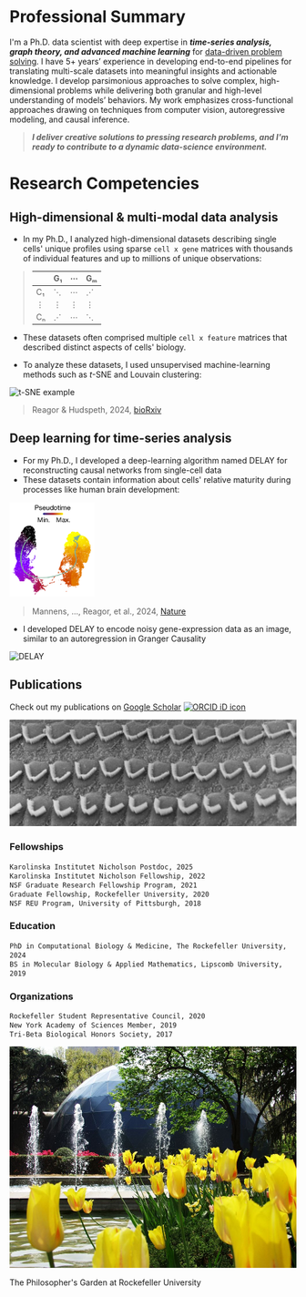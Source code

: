 # Professional Summary
I'm a Ph.D. data scientist with deep expertise in **_time-series analysis, graph theory, and advanced machine learning_** for <ins>data-driven problem solving</ins>. I have 5+ years’ experience in developing end-to-end pipelines for translating multi-scale datasets into meaningful insights and actionable knowledge. I develop parsimonious approaches to solve complex, high-dimensional problems while delivering both granular and high-level understanding of models’ behaviors. My work emphasizes cross-functional approaches drawing on techniques from computer vision, autoregressive modeling, and causal inference.

> **_I deliver creative solutions to pressing research problems, and I'm ready to contribute to a dynamic data-science environment._**

# Research Competencies
## High-dimensional & multi-modal data analysis
- In my Ph.D., I analyzed high-dimensional datasets describing single cells' unique profiles using sparse `cell x gene` matrices with thousands of individual features and up to millions of unique observations:

> |         | G₁ | ⋯ | Gₘ |
> |---------|----|----|----|
> | C₁      | ⋱  | ⋯  | ⋰  |
> | ⋮       | ⋮  | ⋮  | ⋮  |
> | Cₙ      | ⋰  | ⋯  | ⋱  |

- These datasets often comprised multiple `cell x feature` matrices that described distinct aspects of cells' biology.

- To analyze these datasets, I used unsupervised machine-learning methods such as *t*-SNE and Louvain clustering:

<img src="images/tsne-neuromast-annotated.svg" alt="t-SNE example" width="400">

> Reagor & Hudspeth, 2024, [bioRxiv](https://doi.org/10.1101/2024.10.15.618534)

## Deep learning for time-series analysis

- For my Ph.D., I developed a deep-learning algorithm named DELAY for reconstructing causal networks from single-cell data
- These datasets contain information about cells' relative maturity during processes like human brain development:    

<img src="images/mannens_fig4a.png" alt="Pseudotime example" width="150">

> Mannens, ..., Reagor, et al., 2024, [Nature](https://doi.org/10.1038/s41586-024-07234-1)

- I developed DELAY to encode noisy gene-expression data as an image, similar to an autoregression in Granger Causality

![DELAY](DELAY.png)

## Publications

Check out my publications on [Google Scholar](https://scholar.google.com/citations?user=OrpTjvIAAAAJ&hl=en) <a itemprop="sameAs" content="https://orcid.org/0000-0002-8304-1267" href="https://orcid.org/0000-0002-8304-1267" target="orcid.widget" rel="me noopener noreferrer" style="vertical-align:top;"><img src="https://orcid.org/sites/default/files/images/orcid_16x16.png" style="width:1em;margin-right:.5em;" alt="ORCID iD icon"></a>

![Hair Cells](images/hairCellsBW.jpg)

### Fellowships

```
Karolinska Institutet Nicholson Postdoc, 2025
Karolinska Institutet Nicholson Fellowship, 2022
NSF Graduate Research Fellowship Program, 2021
Graduate Fellowship, Rockefeller University, 2020 
NSF REU Program, University of Pittsburgh, 2018
```

### Education

```
PhD in Computational Biology & Medicine, The Rockefeller University, 2024
BS in Molecular Biology & Applied Mathematics, Lipscomb University, 2019
```

### Organizations
 
```
Rockefeller Student Representative Council, 2020
New York Academy of Sciences Member, 2019
Tri-Beta Biological Honors Society, 2017
```

![Philosophers Garden](/images/philosophersGarden.jpg)

The Philosopher's Garden at Rockefeller University
